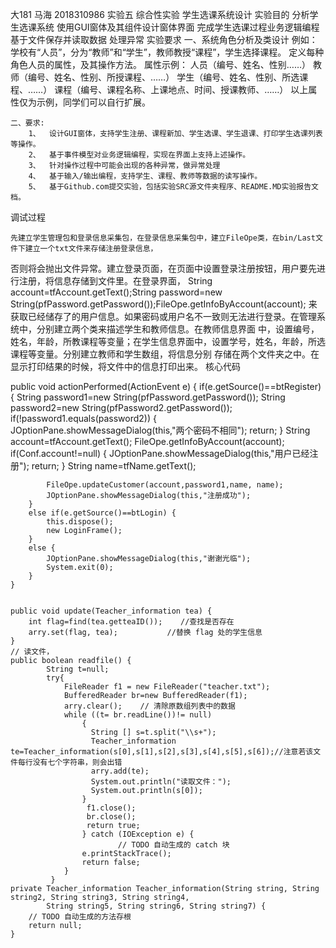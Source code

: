 大181   马海   2018310986
实验五  综合性实验  学生选课系统设计
实验目的
    分析学生选课系统
    使用GUI窗体及其组件设计窗体界面
    完成学生选课过程业务逻辑编程
    基于文件保存并读取数据
    处理异常
实验要求
    一、系统角色分析及类设计
        例如：学校有“人员”，分为“教师”和“学生”，教师教授“课程”，学生选择课程。
        定义每种角色人员的属性，及其操作方法。
        属性示例：	人员（编号、姓名、性别……）
        教师（编号、姓名、性别、所授课程、……）
              学生（编号、姓名、性别、所选课程、……）
              课程（编号、课程名称、上课地点、时间、授课教师、……）
        以上属性仅为示例，同学们可以自行扩展。

    二、要求:
        1、	设计GUI窗体，支持学生注册、课程新加、学生选课、学生退课、打印学生选课列表等操作。
        2、	基于事件模型对业务逻辑编程，实现在界面上支持上述操作。
        3、	针对操作过程中可能会出现的各种异常，做异常处理
        4、	基于输入/输出编程，支持学生、课程、教师等数据的读写操作。
        5、	基于Github.com提交实验，包括实验SRC源文件夹程序、README.MD实验报告文档。
  
调试过程  

    先建立学生管理包和登录信息采集包，在登录信息采集包中，建立FileOpe类，在bin/Last文件下建立一个txt文件来存储注册登录信息，
否则将会抛出文件异常。建立登录页面，在页面中设置登录注册按钮，用户要先进行注册，将信息存储到文件里。在登录界面，
String account=tfAccount.getText();String password=new String(pfPassword.getPassword());FileOpe.getInfoByAccount(account);
来获取已经储存了的用户信息。如果密码或用户名不一致则无法进行登录。在管理系统中，分别建立两个类来描述学生和教师信息。在教师信息界面
中，设置编号，姓名，年龄，所教课程等变量；在学生信息界面中，设置学号，姓名，年龄，所选课程等变量。分别建立教师和学生数组，将信息分别
存储在两个文件夹之中。在显示打印结果的时候，将文件中的信息打印出来。
核心代码  


       
public void actionPerformed(ActionEvent e) {
        if(e.getSource()==btRegister) {
            String password1=new String(pfPassword.getPassword());
            String password2=new String(pfPassword2.getPassword());
            if(!password1.equals(password2)) {
                JOptionPane.showMessageDialog(this,"两个密码不相同");
                return;
            }
            String account=tfAccount.getText();
            FileOpe.getInfoByAccount(account);
            if(Conf.account!=null) {
                JOptionPane.showMessageDialog(this,"用户已经注册");
                return;
            }
            String name=tfName.getText();
            
            FileOpe.updateCustomer(account,password1,name, name);
            JOptionPane.showMessageDialog(this,"注册成功");
        }
        else if(e.getSource()==btLogin) {
            this.dispose();
            new LoginFrame();
        }
        else {
            JOptionPane.showMessageDialog(this,"谢谢光临");
            System.exit(0);
        }
    }
    
    
    public void update(Teacher_information tea) {
		int flag=find(tea.getteaID());    //查找是否存在
		arry.set(flag, tea);		   //替换 flag 处的学生信息
	}	
	// 读文件，
	public boolean readfile() {					 
			String t=null;
			try{
				FileReader f1 = new FileReader("teacher.txt");
				BufferedReader br=new BufferedReader(f1);				
				arry.clear();    //	清除原数组列表中的数据				
				while ((t= br.readLine())!= null)
					{
					  String [] s=t.split("\\s+");				 
					  Teacher_information te=Teacher_information(s[0],s[1],s[2],s[3],s[4],s[5],s[6]);//注意若该文件每行没有七个字符串，则会出错
					  arry.add(te);
					  System.out.println("读取文件：");
					  System.out.println(s[0]);
					}
				     f1.close();
				     br.close();				     
				     return true;
					} catch (IOException e) {
							// TODO 自动生成的 catch 块
					e.printStackTrace();
					return false;
				}	
		     }					
	private Teacher_information Teacher_information(String string, String string2, String string3, String string4,
			String string5, String string6, String string7) {
		// TODO 自动生成的方法存根
		return null;
	}
